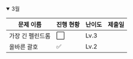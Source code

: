 <details open>
<summary>3월</summary>

| 문제 이름        | 진행 현황            | 난이도 | 제출일 |
| ---------------- | -------------------- | ------ | ------ |
| 가장 긴 펠린드롬 | :white_large_square: | Lv.3   |        |
| 올바른 괄호      | :white_check_mark:   | Lv.2   |        |

</details>

<!-- :white_large_square: :white_check_mark: -->
